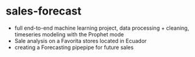 # sales-forecast
- full end-to-end machine learning project, data processing + cleaning,  timeseries modeling with the Prophet mode
- Sale analysis on a Favorita stores located in Ecuador
- creating a Forecasting pipepipe for future sales
